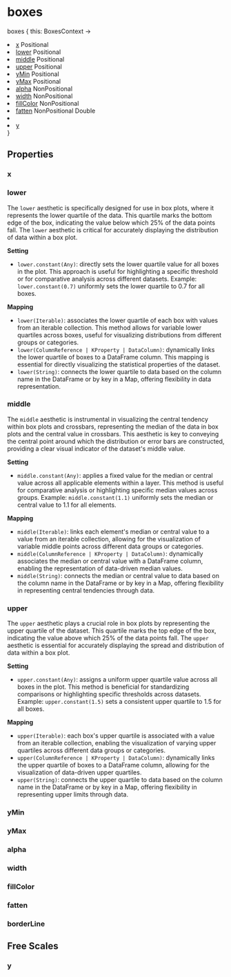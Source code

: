 # boxes

<tldr>
<p><format style="bold" color="GoldenRod">boxes</format> <format style="italic">{ this: BoxesContext -></format></p>
<list type="none">
<li>
<a href="#x"><format style="bold" color="CadetBlue">x</format></a> <format style="superscript">Positional</format>
<include from="properties.topic" element-id="signature-of-positional"></include>
</li>
<li>
<a href="#lower"><format style="bold" color="CadetBlue">lower</format></a> <format style="superscript">Positional</format>
<include from="properties.topic" element-id="signature-of-positional"></include>
</li>
<li>
<a href="#middle"><format style="bold" color="CadetBlue">middle</format></a> <format style="superscript">Positional</format>
<include from="properties.topic" element-id="signature-of-positional"></include>
</li>
<li>
<a href="#upper"><format style="bold" color="CadetBlue">upper</format></a> <format style="superscript">Positional</format>
<include from="properties.topic" element-id="signature-of-positional"></include>
</li>
<li>
<a href="#ymin"><format style="bold" color="CadetBlue">yMin</format></a> <format style="superscript">Positional</format>
<include from="properties.topic" element-id="signature-of-positional"></include>
</li>
<li>
<a href="#ymax"><format style="bold" color="CadetBlue">yMax</format></a> <format style="superscript">Positional</format>
<include from="properties.topic" element-id="signature-of-positional"></include>
</li>

<li>
<a href="#alpha"><format style="bold" color="DarkGray">alpha</format></a> <format style="superscript">NonPositional</format>
<include from="properties.topic" element-id="signature-of-nonpos-alpha"></include>
</li>
<li>
<a href="#width"><format style="bold" color="DarkGray">width</format></a> <format style="superscript">NonPositional</format>
<include from="properties.topic" element-id="signature-of-nonpos-double"></include>
</li>
<li>
<a href="#fillcolor"><format style="bold" color="DarkGray">fillColor</format></a> <format style="superscript">NonPositional</format>
<include from="properties.topic" element-id="signature-of-nonpos-color"></include>
</li>
<li>
<a href="#fatten"><format style="bold" color="DarkGray">fatten</format></a> <format style="superscript">NonPositional</format>
<emphasis>Double</emphasis>
</li>
<li>
<include from="properties.topic" element-id="signature-of-borderLine"/>
</li>
<li>
<a href="#y"><format style="bold" color="DarkGray">y</format></a>
<include from="properties.topic" element-id="signature-of-axis"></include>
</li>
</list>
<format style="italic">}</format>
</tldr>

## Properties

### x

<include from="properties.topic" element-id="x-property"/>

### lower

<include from="properties.topic" element-id="req-position-aes-desc"/>

The `lower` aesthetic is specifically designed for use in box plots, where it represents the lower quartile of the data.
This quartile marks the bottom edge of the box, indicating the value below which 25% of the data points fall.
The `lower` aesthetic is critical for accurately displaying the distribution of data within a box plot.

**Setting**

* `lower.constant(Any)`: directly sets the lower quartile value for all boxes in the plot.
  This approach is useful for highlighting a specific threshold or for comparative analysis across different datasets.
  Example: `lower.constant(0.7)` uniformly sets the lower quartile to 0.7 for all boxes.

**Mapping**

* `lower(Iterable)`: associates the lower quartile of each box with values from an iterable collection. This method
  allows for variable lower quartiles across boxes, useful for visualizing distributions from different groups or
  categories.
* `lower(ColumnReference | KProperty | DataColumn)`: dynamically links the lower quartile of boxes to a DataFrame
  column.
  This mapping is essential for directly visualizing the statistical properties of the dataset.
* `lower(String)`: connects the lower quartile to data based on the column name in the DataFrame or by key in a Map,
  offering flexibility in data representation.

### middle

<include from="properties.topic" element-id="req-position-aes-desc"/>

The `middle` aesthetic is instrumental in visualizing the central tendency within box plots and crossbars,
representing the median of the data in box plots and the central value in crossbars.
This aesthetic is key to conveying the central point around which the distribution or error bars are constructed,
providing a clear visual indicator of the dataset's middle value.

**Setting**

* `middle.constant(Any)`: applies a fixed value for the median or central value across all applicable elements within a
  layer.
  This method is useful for comparative analysis or highlighting specific median values across groups.
  Example: `middle.constant(1.1)` uniformly sets the median or central value to 1.1 for all elements.

**Mapping**

* `middle(Iterable)`: links each element's median or central value to a value from an iterable collection, allowing for
  the visualization of variable middle points across different data groups or categories.
* `middle(ColumnReference | KProperty | DataColumn)`: dynamically associates the median or central value with a
  DataFrame column, enabling the representation of data-driven median values.
* `middle(String)`: connects the median or central value to data based on the column name in the DataFrame or by key in
  a Map, offering flexibility in representing central tendencies through data.

### upper

<include from="properties.topic" element-id="req-position-aes-desc"/>

The `upper` aesthetic plays a crucial role in box plots by representing the upper quartile of the dataset.
This quartile marks the top edge of the box, indicating the value above which 25% of the data points fall.
The `upper` aesthetic is essential for accurately displaying the spread and distribution of data within a box plot.

**Setting**

* `upper.constant(Any)`: assigns a uniform upper quartile value across all boxes in the plot.
  This method is beneficial for standardizing comparisons or highlighting specific thresholds across datasets.
  Example: `upper.constant(1.5)` sets a consistent upper quartile to 1.5 for all boxes.

**Mapping**

* `upper(Iterable)`: each box's upper quartile is associated with a value from an iterable collection, enabling the
  visualization of varying upper quartiles across different data groups or categories.
* `upper(ColumnReference | KProperty | DataColumn)`: dynamically links the upper quartile of boxes to a DataFrame
  column, allowing for the visualization of data-driven upper quartiles.
* `upper(String)`: connects the upper quartile to data based on the column name in the DataFrame or by key in a Map,
  offering flexibility in representing upper limits through data.

### yMin

<include from="properties.topic" element-id="yMin-property"/>

### yMax

<include from="properties.topic" element-id="yMax-property"/>

### alpha

<include from="properties.topic" element-id="alpha-property"/>

### width

<include from="properties.topic" element-id="width-property"/>

### fillColor

<include from="properties.topic" element-id="fillColor-property"/>

### fatten

<include from="properties.topic" element-id="fatten-property"/>

### borderLine

<include from="properties.topic" element-id="borderLine-property"/>

## Free Scales

### y

<include from="properties.topic" element-id="yFree-property"/>
